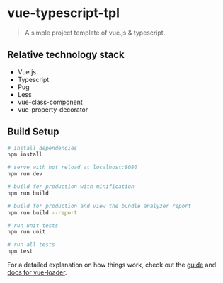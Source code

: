 # vue-typescript-tpl

> A simple project template of vue.js & typescript.

## Relative technology stack

* Vue.js
* Typescript
* Pug
* Less
* vue-class-component
* vue-property-decorator

## Build Setup

```bash
# install dependencies
npm install

# serve with hot reload at localhost:8080
npm run dev

# build for production with minification
npm run build

# build for production and view the bundle analyzer report
npm run build --report

# run unit tests
npm run unit

# run all tests
npm test
```

For a detailed explanation on how things work, check out the [guide](http://vuejs-templates.github.io/webpack/) and [docs for vue-loader](http://vuejs.github.io/vue-loader).
